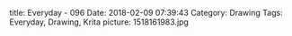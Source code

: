 title: Everyday - 096
Date: 2018-02-09 07:39:43
Category: Drawing
Tags: Everyday, Drawing, Krita
picture: 1518161983.jpg
